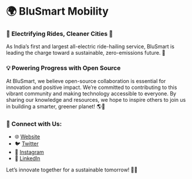 # 🌍 BluSmart Mobility  

### 🚗 Electrifying Rides, Cleaner Cities 🌱
As India’s first and largest all-electric ride-hailing service, BluSmart is leading the charge toward a sustainable, zero-emissions future. 🌆  

### 💡 Powering Progress with Open Source
At BluSmart, we believe open-source collaboration is essential for innovation and positive impact. We’re committed to contributing to this vibrant community and making technology accessible to everyone. By sharing our knowledge and resources, we hope to inspire others to join us in building a smarter, greener planet! 🌎💚  

### 📢 Connect with Us:
- 🌐 [Website](https://blu-smart.com)  
- 🐦 [Twitter](https://twitter.com/blusmartmobility)  
- 📸 [Instagram](https://instagram.com/blusmartmobility)  
- 💼 [LinkedIn](https://linkedin.com/company/blusmart)  

Let’s innovate together for a sustainable tomorrow! 🔋💡  
